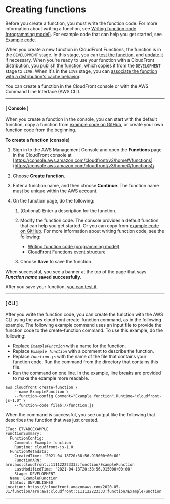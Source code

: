 # Creating functions<a name="create-function"></a>

Before you create a function, you must write the function code\. For more information about writing a function, see [Writing function code \(programming model\)](writing-function-code.md)\. For example code that can help you get started, see [Example code](functions-example-code.md)\.

When you create a new function in CloudFront Functions, the function is in the `DEVELOPMENT` stage\. In this stage, you can [test the function](test-function.md), and [update it](update-function.md) if necessary\. When you're ready to use your function with a CloudFront distribution, you [publish the function](publish-function.md), which copies it from the `DEVELOPMENT` stage to `LIVE`\. When it's in the `LIVE` stage, you can [associate the function with a distribution's cache behavior](associate-function.md)\.

You can create a function in the CloudFront console or with the AWS Command Line Interface \(AWS CLI\)\.

------
#### [ Console ]

When you create a function in the console, you can start with the default function, copy a function from [example code on GitHub](https://github.com/aws-samples/amazon-cloudfront-functions), or create your own function code from the beginning\.

**To create a function \(console\)**

1. Sign in to the AWS Management Console and open the **Functions** page in the CloudFront console at [https://console.aws.amazon.com/cloudfront/v3/home#/functions](https://console.aws.amazon.com/cloudfront/v3/home#/functions)\.

1. Choose **Create function**\.

1. Enter a function name, and then choose **Continue**\. The function name must be unique within the AWS account\.

1. On the function page, do the following:

   1. \(Optional\) Enter a description for the function\.

   1. Modify the function code\. The console provides a default function that can help you get started\. Or you can copy from [example code on GitHub](https://github.com/aws-samples/amazon-cloudfront-functions)\. For more information about writing function code, see the following:
      + [Writing function code \(programming model\)](writing-function-code.md)
      + [CloudFront Functions event structure](functions-event-structure.md)

   1. Choose **Save** to save the function\.

When successful, you see a banner at the top of the page that says ***Function name* saved successfully**\.

After you save your function, [you can test it](test-function.md)\.

------
#### [ CLI ]

After you write the function code, you can create the function with the AWS CLI using the aws cloudfront create\-function command, as in the following example\. The following example command uses an input file to provide the function code to the create\-function command\. To use this example, do the following:
+ Replace *`ExampleFunction`* with a name for the function\.
+ Replace *`Example function`* with a comment to describe the function\.
+ Replace *`function.js`* with the name of the file that contains your function code\. Run the command from the directory that contains this file\.
+ Run the command on one line\. In the example, line breaks are provided to make the example more readable\.

```
aws cloudfront create-function \
    --name ExampleFunction \
    --function-config Comment="Example function",Runtime="cloudfront-js-1.0" \
    --function-code fileb://function.js
```

When the command is successful, you see output like the following that describes the function that was just created\.

```
ETag: ETVABCEXAMPLE
FunctionSummary:
  FunctionConfig:
    Comment: Example function
    Runtime: cloudfront-js-1.0
  FunctionMetadata:
    CreatedTime: '2021-04-18T20:38:56.915000+00:00'
    FunctionARN: arn:aws:cloudfront::111122223333:function/ExampleFunction
    LastModifiedTime: '2021-04-18T20:38:56.915000+00:00'
    Stage: DEVELOPMENT
  Name: ExampleFunction
  Status: UNPUBLISHED
Location: https://cloudfront.amazonaws.com/2020-05-31/function/arn:aws:cloudfront::111122223333:function/ExampleFunction
```

------
